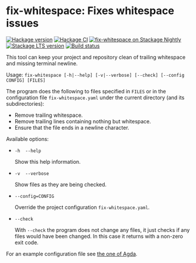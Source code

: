 fix-whitespace: Fixes whitespace issues
=======================================

[![Hackage version](https://img.shields.io/hackage/v/fix-whitespace.svg?label=Hackage)](http://hackage.haskell.org/package/fix-whitespace)
[![Hackage CI](https://matrix.hackage.haskell.org/api/v2/packages/fix-whitespace/badge)](https://matrix.hackage.haskell.org/package/fix-whitespace)
[![fix-whitespace on Stackage Nightly](https://stackage.org/package/fix-whitespace/badge/nightly)](https://stackage.org/nightly/package/fix-whitespace)
[![Stackage LTS version](https://www.stackage.org/package/fix-whitespace/badge/lts?label=Stackage)](https://www.stackage.org/package/fix-whitespace)
[![Build status](https://github.com/agda/fix-whitespace/workflows/Build%20by%20Stack/badge.svg)](https://github.com/agda/fix-whitespace/actions)


This tool can keep your project and repository clean of trailing
whitespace and missing terminal newline.

Usage: `fix-whitespace [-h|--help] [-v|--verbose] [--check] [--config CONFIG] [FILES]`

The program does the following to files specified in `FILES` or in the
configuration file `fix-whitespace.yaml` under the current directory
(and its subdirectories):

  * Remove trailing whitespace.
  * Remove trailing lines containing nothing but whitespace.
  * Ensure that the file ends in a newline character.

Available options:

*  `-h  --help`

   Show this help information.

*  `-v  --verbose`

   Show files as they are being checked.

*  `--config=CONFIG`

   Override the project configuration `fix-whitespace.yaml`.

*  `--check`

   With `--check` the program does not change any files,
   it just checks if any files would have been changed.
   In this case it returns with a non-zero exit code.

For an example configuration file see [the one of Agda](https://github.com/agda/agda/blob/f9a181685397517b5d14943ca88a1c0acacc2075/fix-whitespace.yaml).
